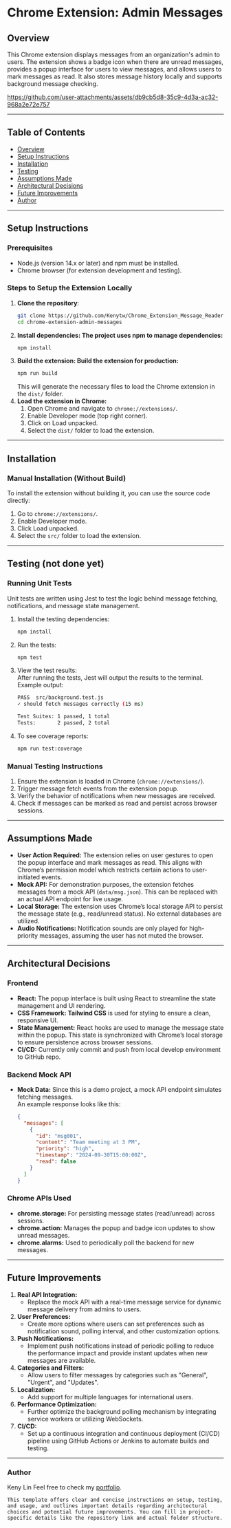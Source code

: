 # Chrome Extension: Admin Messages
## Overview
This Chrome extension displays messages from an organization's admin to users. The extension shows a badge icon when there are unread messages, provides a popup interface for users to view messages, and allows users to mark messages as read. It also stores message history locally and supports background message checking.

https://github.com/user-attachments/assets/db9cb5d8-35c9-4d3a-ac32-968a2e72e757

---

## Table of Contents

- [Overview](#overview)
- [Setup Instructions](#setup-instructions)
- [Installation](#installation)
- [Testing](#testing)
- [Assumptions Made](#assumptions-made)
- [Architectural Decisions](#architectural-decisions)
- [Future Improvements](#future-improvements)
- [Author](#author)

---

## Setup Instructions
### Prerequisites
- Node.js (version 14.x or later) and npm must be installed.
- Chrome browser (for extension development and testing).

### Steps to Setup the Extension Locally
1. **Clone the repository**:
   ```bash
   git clone https://github.com/Kenytw/Chrome_Extension_Message_Reader.git
   cd chrome-extension-admin-messages
   ```
2. **Install dependencies: The project uses npm to manage dependencies:**
   ```bash
   npm install
   ```
3. **Build the extension: Build the extension for production:**
   ```bash
   npm run build
   ```
   This will generate the necessary files to load the Chrome extension in the `dist/` folder.
4. **Load the extension in Chrome:**
   1. Open Chrome and navigate to `chrome://extensions/`.
   2. Enable Developer mode (top right corner).
   3. Click on Load unpacked.
   4. Select the `dist/` folder to load the extension.

---

## Installation
### Manual Installation (Without Build)
To install the extension without building it, you can use the source code directly:
1. Go to `chrome://extensions/`.
2. Enable Developer mode.
3. Click Load unpacked.
4. Select the `src/` folder to load the extension.

---

## Testing (not done yet)
### Running Unit Tests
Unit tests are written using Jest to test the logic behind message fetching, notifications, and message state management.
1. Install the testing dependencies:
   ```bash
   npm install
   ```
2. Run the tests:
   ```bash
   npm test
   ```
3. View the test results:  
   After running the tests, Jest will output the results to the terminal. Example output:
   ```bash
   PASS  src/background.test.js
   ✓ should fetch messages correctly (15 ms)
   
   Test Suites: 1 passed, 1 total
   Tests:       2 passed, 2 total
   ```
4. To see coverage reports:
   ```bash
   npm run test:coverage
   ```
### Manual Testing Instructions
1. Ensure the extension is loaded in Chrome (`chrome://extensions/`).
2. Trigger message fetch events from the extension popup. 
3. Verify the behavior of notifications when new messages are received.
4. Check if messages can be marked as read and persist across browser sessions.

---

## Assumptions Made
- **User Action Required:** The extension relies on user gestures to open the popup interface and mark messages as read. This aligns with Chrome’s permission model which restricts certain actions to user-initiated events.
- **Mock API:** For demonstration purposes, the extension fetches messages from a mock API (`data/msg.json`). This can be replaced with an actual API endpoint for live usage.
- **Local Storage:** The extension uses Chrome’s local storage API to persist the message state (e.g., read/unread status). No external databases are utilized.
- **Audio Notifications:** Notification sounds are only played for high-priority messages, assuming the user has not muted the browser.

---

## Architectural Decisions
### Frontend
- **React:** The popup interface is built using React to streamline the state management and UI rendering.
- **CSS Framework:** **Tailwind CSS** is used for styling to ensure a clean, responsive UI.
- **State Management:** React hooks are used to manage the message state within the popup. This state is synchronized with Chrome’s local storage to ensure persistence across browser sessions.
- **CI/CD:** Currently only commit and push from local develop environment to GitHub repo. 
### Backend Mock API
- **Mock Data:** Since this is a demo project, a mock API endpoint simulates fetching messages.  
  An example response looks like this:
  ```json
  {
    "messages": [
      {
        "id": "msg001",
        "content": "Team meeting at 3 PM",
        "priority": "high",
        "timestamp": "2024-09-30T15:00:00Z",
        "read": false
      }
    ]
  }
  ```
### Chrome APIs Used
- **chrome.storage:** For persisting message states (read/unread) across sessions. 
- **chrome.action:** Manages the popup and badge icon updates to show unread messages. 
- **chrome.alarms:** Used to periodically poll the backend for new messages.

---

## Future Improvements
1. **Real API Integration:**
   - Replace the mock API with a real-time message service for dynamic message delivery from admins to users.
2. **User Preferences:**
   - Create more options where users can set preferences such as notification sound, polling interval, and other customization options.
3. **Push Notifications:**
   - Implement push notifications instead of periodic polling to reduce the performance impact and provide instant updates when new messages are available.
4. **Categories and Filters:**
   - Allow users to filter messages by categories such as "General", "Urgent", and "Updates".
5. **Localization:**
   - Add support for multiple languages for international users.
6. **Performance Optimization:**
   - Further optimize the background polling mechanism by integrating service workers or utilizing WebSockets.
7. **CI/CD:**
   - Set up a continuous integration and continuous deployment (CI/CD) pipeline using GitHub Actions or Jenkins to automate builds and testing.

---

### Author
Keny Lin
Feel free to check my [portfolio](https://kenylin.com).
```arduino
This template offers clear and concise instructions on setup, testing, and usage, and outlines important details regarding architectural choices and potential future improvements. You can fill in project-specific details like the repository link and actual folder structure.
```
